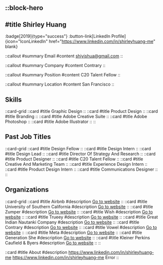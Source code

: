 ::block-hero
---
#title
Shirley Huang
---

:badge[2019]{type="success"}
:button-link[LinkedIn Profile]{icon="IconLinkedIn" href="https://www.linkedin.com/in/shirleyhuang-me" blank}

::callout
#summary
Email
#content
shiyishua@gmail.com
::

::callout
#summary
Company
#content
Contrary
::

::callout
#summary
Position
#content
C20 Talent Fellow
::

::callout
#summary
Location
#content
San Francisco
::

## Skills
::card-grid
::card
#title
Graphic Design
::
::card
#title
Product Design
::
::card
#title
Branding
::
::card
#title
Adobe Creative Suite
::
::card
#title
Adobe Photoshop
::
::card
#title
Adobe Illustrator
::
::

## Past Job Titles
::card-grid
::card
#title
Design Fellow
::
::card
#title
Design Intern
::
::card
#title
Design Lead
::
::card
#title
Director Of Strategy And Research
::
::card
#title
Product Designer
::
::card
#title
C20 Talent Fellow
::
::card
#title
Creative And Marketing Team
::
::card
#title
Experience Design Intern
::
::card
#title
Product Design Intern
::
::card
#title
Communications Designer
::
::

## Organizations
::card-grid
::card
#title
Airbnb
#description
[Go to website](airbnb.com)
::
::card
#title
University of Southern California
#description
[Go to website](usc.edu)
::
::card
#title
Zumper
#description
[Go to website](zumper.com)
::
::card
#title
Wish
#description
[Go to website](wish.com)
::
::card
#title
Trueey
#description
[Go to website](trueey.com)
::
::card
#title
Great Indian Nautanki Company
#description
[Go to website](kingdomofdreams.in)
::
::card
#title
Contrary
#description
[Go to website](contrarycap.com)
::
::card
#title
Vowel
#description
[Go to website](vowel.com)
::
::card
#title
Meta
#description
[Go to website](meta.com)
::
::card
#title
Generation She
#description
[Go to website](generationshe.co)
::
::card
#title
Kleiner Perkins Caufield & Byers
#description
[Go to website](kpcb.com)
::
::

::card
#title
About
#description
https://www.linkedin.com/in/shirleyhuang-me https://www.linkedin.com/in/shirleyhuang-me Error
::
